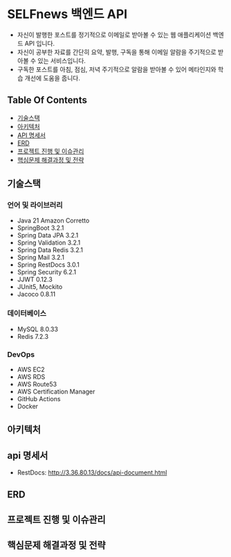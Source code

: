 # SELFnews 백엔드 API

- 자신이 발행한 포스트를 정기적으로 이메일로 받아볼 수 있는 웹 애플리케이션 백엔드 API 입니다.
- 자신이 공부한 자료를 간단히 요약, 발행, 구독을 통해 이메일 알람을 주기적으로 받아볼 수 있는 서비스입니다.
- 구독한 포스트를 아침, 점심, 저녁 주기적으로 알람을 받아볼 수 있어 메타인지와 학습 개선에 도움을 줍니다.

## Table Of Contents

- [기술스택](#기술스택)
- [아키텍처](#아키텍처)
- [API 명세서](#api-명세서)
- [ERD](#erd)
- [프로젝트 진행 및 이슈관리](#프로젝트-진행-및-이슈관리)
- [핵심문제 해결과정 및 전략](#핵심문제-해결과정-및-전략)
  <br/>

## 기술스택

### 언어 및 라이브러리

- Java 21 Amazon Corretto
- SpringBoot 3.2.1
- Spring Data JPA 3.2.1
- Spring Validation 3.2.1
- Spring Data Redis 3.2.1
- Spring Mail 3.2.1
- Spring RestDocs 3.0.1
- Spring Security 6.2.1
- JJWT 0.12.3
- JUnit5, Mockito
- Jacoco 0.8.11

### 데이터베이스

- MySQL 8.0.33
- Redis 7.2.3

### DevOps

- AWS EC2
- AWS RDS
- AWS Route53
- AWS Certification Manager
- GitHub Actions
- Docker

## 아키텍처

## api 명세서

- RestDocs: http://3.36.80.13/docs/api-document.html

## ERD

## 프로젝트 진행 및 이슈관리

## 핵심문제 해결과정 및 전략
